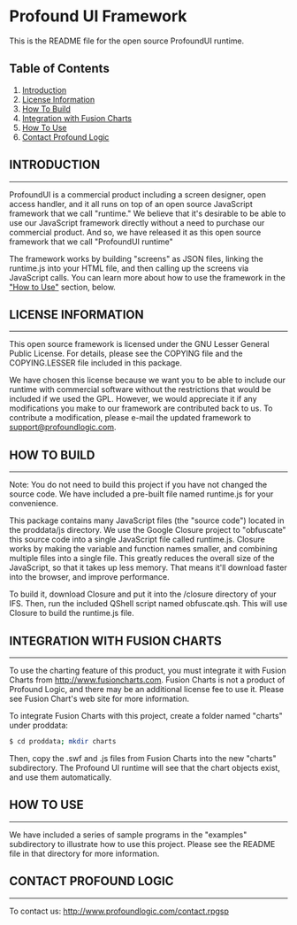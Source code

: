# Profound UI Framework

This is the README file for the open source ProfoundUI runtime.


## Table of Contents
1. [Introduction](#introduction)
2. [License Information](#license-information)
3. [How To Build](#how-to-build)
4. [Integration with Fusion Charts](#integration-with-fusion-charts)
3. [How To Use](#how-to-use)
3. [Contact Profound Logic](#contact-profound-logics)


## INTRODUCTION
------------
ProfoundUI is a commercial product including a screen designer, open access handler, and it all runs on top of an open source JavaScript framework that we call "runtime."  We believe that it's desirable to be able to use our JavaScript framework directly without a need to purchase our commercial product.  And so, we have released it as this open source framework that we call "ProfoundUI runtime"

The framework works by building "screens" as JSON files, linking the runtime.js into your HTML file, and then calling up the screens via JavaScript calls.  You can learn more about how to use the framework in the ["How to Use"](#how-to-use) section, below.

## LICENSE INFORMATION
-------------------
This open source framework is licensed under the GNU Lesser General Public License.  For details, please see the COPYING file and the COPYING.LESSER file included in this package.  
    
We have chosen this license because we want you to be able to include our runtime with commercial software without the restrictions that would be included if we used the GPL.  However, we would appreciate it if any modifications you make to our framework are contributed back to us.  To contribute a modification, please e-mail the updated framework to support@profoundlogic.com.

## HOW TO BUILD
------------
Note: You do not need to build this project if you have not changed the source code.  We have included a pre-built file named runtime.js for your convenience.

This package contains many JavaScript files (the "source code") located in the proddata/js directory.  We use the Google Closure project to "obfuscate" this source code into a single JavaScript file called runtime.js.  Closure works by making the variable and function names smaller, and combining multiple files into a single file.  This greatly reduces the overall size of the JavaScript, so that it takes up less memory.  That means it'll download faster into the browser, and improve performance.

To build it, download Closure and put it into the /closure directory of your IFS.  Then, run the included QShell script named obfuscate.qsh.  This will use Closure to build the runtime.js file.

## INTEGRATION WITH FUSION CHARTS
------------------------------
To use the charting feature of this product, you must integrate it with Fusion Charts from http://www.fusioncharts.com.  Fusion Charts is not a product of Profound Logic, and there may be an additional license fee to use it. Please see Fusion Chart's web site for more information.

To integrate Fusion Charts with this project, create a folder named "charts" under proddata:
````bash
$ cd proddata; mkdir charts
````
Then, copy the .swf and .js files from Fusion Charts into the new "charts" subdirectory.  The Profound UI runtime will see that the chart objects exist, and use them automatically.



## HOW TO USE
----------
We have included a series of sample programs in the "examples" subdirectory to illustrate how to use this project.  Please see the README file in that directory for more information.

## CONTACT PROFOUND LOGIC
----------------------
To contact us:
http://www.profoundlogic.com/contact.rpgsp
